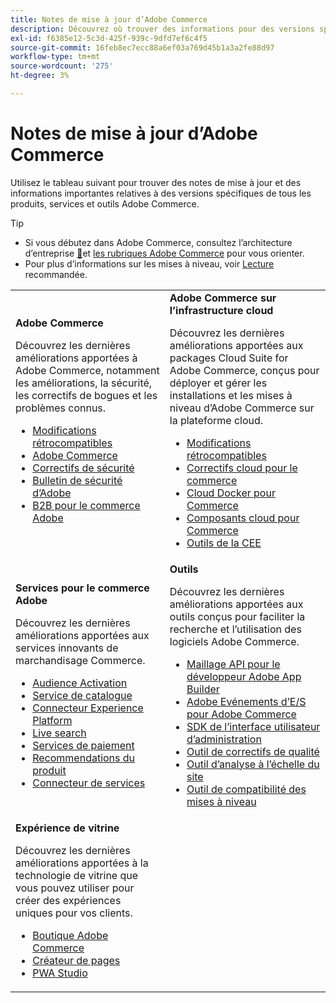 ```yaml
---
title: Notes de mise à jour d’Adobe Commerce
description: Découvrez où trouver des informations pour des versions spécifiques d’Adobe Commerce.
exl-id: f6385e12-5c3d-425f-939c-9dfd7ef6c4f5
source-git-commit: 16feb8ec7ecc88a6ef03a769d45b1a3a2fe88d97
workflow-type: tm+mt
source-wordcount: '275'
ht-degree: 3%

---
```



# Notes de mise à jour d’Adobe Commerce

Utilisez le tableau suivant pour trouver des notes de mise à jour et des informations importantes relatives à des versions spécifiques de tous les produits, services et outils Adobe Commerce.

>[!TIP]
>
>- Si vous débutez dans Adobe Commerce, consultez l’architecture d’entreprise [&#128279;](../../implementation-playbook/architecture/enterprise-blueprint.md)et [les rubriques Adobe Commerce](https://experienceleague.adobe.com/en/docs/commerce-admin/start/about) pour vous orienter.
>- Pour plus d’informations sur les mises à niveau, voir [Lecture](../../upgrade/resources/recommended-reading.md) recommandée.

<table>
  <tbody>
    <tr>
      <td><strong>Adobe Commerce</strong>
        <p>Découvrez les dernières améliorations apportées à Adobe Commerce, notamment les améliorations, la sécurité, les correctifs de bogues et les problèmes connus.</p>
          <ul>
            <li><a href="https://developer.adobe.com/commerce/php/development/backward-incompatible-changes/">Modifications rétrocompatibles</a></li>
            <li><a href="commerce/overview.md">Adobe Commerce</a></li>
            <li><a href="security/overview.md">Correctifs de sécurité</a></li>
            <li><a href="https://helpx.adobe.com/security/products/magento.html">Bulletin de sécurité d’Adobe</a></li>
            <li><a href="https://experienceleague.adobe.com/docs/commerce-admin/b2b/release-notes.html">B2B pour le commerce Adobe</a></li>
          </ul>
        </td>
      <td><strong>Adobe Commerce sur l’infrastructure cloud</strong>
        <p>Découvrez les dernières améliorations apportées aux packages Cloud Suite for Adobe Commerce, conçus pour déployer et gérer les installations et les mises à niveau d’Adobe Commerce sur la plateforme cloud.</p>
          <ul>
            <li><a href="https://experienceleague.adobe.com/en/docs/commerce-cloud-service/user-guide/release-notes/backward-incompatible-changes">Modifications rétrocompatibles</a></li>
            <li><a href="https://experienceleague.adobe.com/en/docs/commerce-cloud-service/user-guide/release-notes/cloud-patches">Correctifs cloud pour le commerce</a></li>
            <li><a href="https://experienceleague.adobe.com/en/docs/commerce-cloud-service/user-guide/release-notes/cloud-docker">Cloud Docker pour Commerce</a></li>
            <li><a href="https://experienceleague.adobe.com/en/docs/commerce-cloud-service/user-guide/release-notes/cloud-components">Composants cloud pour Commerce</a></li>
            <li><a href="https://experienceleague.adobe.com/en/docs/commerce-cloud-service/user-guide/release-notes/ece-tools-package">Outils de la CEE</a></li>
          </ul>
      </td>
    </tr>
    <tr>
      <td><strong>Services pour le commerce Adobe</strong>
        <p>Découvrez les dernières améliorations apportées aux services innovants de marchandisage Commerce.</p>
          <ul>
            <li><a href="https://experienceleague.adobe.com/docs/commerce-admin/customers/audience-activation.html">Audience Activation</a></li>
            <li><a href="https://experienceleague.adobe.com/docs/commerce/catalog-service/release-notes.html">Service de catalogue</a></li>
            <li><a href="https://experienceleague.adobe.com/docs/commerce/experience-platform-connector/release-notes.html">Connecteur Experience Platform</a></li>
            <li><a href="https://experienceleague.adobe.com/docs/commerce/live-search/release-notes.html">Live search</a></li>
            <li><a href="https://experienceleague.adobe.com/docs/commerce/payment-services/release-notes.html">Services de paiement</a></li>
            <li><a href="https://experienceleague.adobe.com/docs/commerce/product-recommendations/release-notes.html">Recommendations du produit</a></li>
            <li><a href="https://experienceleague.adobe.com/docs/commerce/user-guides/integration-services/saas.html">Connecteur de services</a></li>
          </ul>
        </td>
      <td><strong> Outils </strong>
        <p>Découvrez les dernières améliorations apportées aux outils conçus pour faciliter la recherche et l’utilisation des logiciels Adobe Commerce.</p>
          <ul>
            <li><a href="https://developer.adobe.com/graphql-mesh-gateway/">Maillage API pour le développeur Adobe App Builder</a></li>
            <li><a href="https://developer.adobe.com/commerce/events/get-started/release-notes/">Adobe Evénements d’E/S pour Adobe Commerce</a></li>
            <li><a href="https://developer.adobe.com/commerce/extensibility/admin-ui-sdk/release-notes/">SDK de l’interface utilisateur d’administration</a></li>
            <li><a href="../../tools/quality-patches-tool/release-notes.md">Outil de correctifs de qualité</a></li>
            <li><a href="../../tools/site-wide-analysis-tool/intro.md">Outil d’analyse à l’échelle du site</a></li>
            <li><a href="../../upgrade/upgrade-compatibility-tool/overview.md">Outil de compatibilité des mises à niveau</a></li>
          </ul>
      </td>
    </tr>
    <tr>
       <td><strong>Expérience de vitrine</strong>
        <p>Découvrez les dernières améliorations apportées à la technologie de vitrine que vous pouvez utiliser pour créer des expériences uniques pour vos clients.</p>
          <ul>
            <li><a href="https://experienceleague.adobe.com/developer/commerce/storefront/">Boutique Adobe Commerce</a></li>
            <li><a href="https://experienceleague.adobe.com/docs/commerce-admin/page-builder/release-notes.html">Créateur de pages</a></li>
            <li><a href="https://github.com/magento/pwa-studio/releases/latest">PWA Studio</a></li>
          </ul>
      </td>
      <td></td>
    </tr>
  </tbody>
</table>
